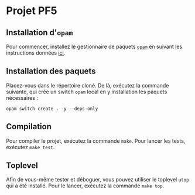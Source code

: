 # Projet PF5

## Installation d'`opam`

Pour commencer, installez le gestionnaire de paquets [`opam`](https://opam.ocaml.org/) en suivant les instructions données [ici](https://opam.ocaml.org/doc/Install.html).

## Installation des paquets

Placez-vous dans le répertoire cloné.
De là, exécutez la commande suivante, qui crée un switch `opam` local en y installation les paquets nécessaires :

```
opam switch create . -y --deps-only
```

## Compilation

Pour compiler le projet, exécutez la commande `make`.
Pour lancer les tests, exécutez `make test`.

## Toplevel

Afin de vous-même tester et déboguer, vous pouvez utiliser le toplevel `utop` qui a été installé.
Pour le lancer, exécutez la commande `make top`.

